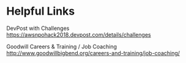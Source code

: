 
# Helpful Links

DevPost with Challenges
https://awsnpohack2018.devpost.com/details/challenges

Goodwill Careers & Training / Job Coaching
http://www.goodwillbigbend.org/careers-and-training/job-coaching/

